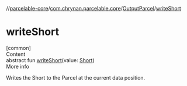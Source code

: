 //[parcelable-core](../../index.md)/[com.chrynan.parcelable.core](../index.md)/[OutputParcel](index.md)/[writeShort](write-short.md)



# writeShort  
[common]  
Content  
abstract fun [writeShort](write-short.md)(value: [Short](https://kotlinlang.org/api/latest/jvm/stdlib/kotlin/-short/index.html))  
More info  


Writes the Short to the Parcel at the current data position.

  



